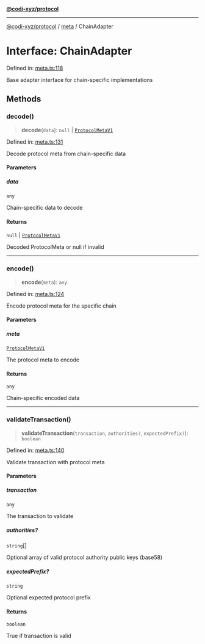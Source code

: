 [**@codi-xyz/protocol**](../../README.md)

***

[@codi-xyz/protocol](../../modules.md) / [meta](../README.md) / ChainAdapter

# Interface: ChainAdapter

Defined in: [meta.ts:118](https://github.com/codi-xyz/protocol/blob/7dd35660b72e021f0aea9ce5abeac1856fc6b63b/src/meta.ts#L118)

Base adapter interface for chain-specific implementations

## Methods

### decode()

> **decode**(`data`): `null` \| [`ProtocolMetaV1`](ProtocolMetaV1.md)

Defined in: [meta.ts:131](https://github.com/codi-xyz/protocol/blob/7dd35660b72e021f0aea9ce5abeac1856fc6b63b/src/meta.ts#L131)

Decode protocol meta from chain-specific data

#### Parameters

##### data

`any`

Chain-specific data to decode

#### Returns

`null` \| [`ProtocolMetaV1`](ProtocolMetaV1.md)

Decoded ProtocolMeta or null if invalid

***

### encode()

> **encode**(`meta`): `any`

Defined in: [meta.ts:124](https://github.com/codi-xyz/protocol/blob/7dd35660b72e021f0aea9ce5abeac1856fc6b63b/src/meta.ts#L124)

Encode protocol meta for the specific chain

#### Parameters

##### meta

[`ProtocolMetaV1`](ProtocolMetaV1.md)

The protocol meta to encode

#### Returns

`any`

Chain-specific encoded data

***

### validateTransaction()

> **validateTransaction**(`transaction`, `authorities?`, `expectedPrefix?`): `boolean`

Defined in: [meta.ts:140](https://github.com/codi-xyz/protocol/blob/7dd35660b72e021f0aea9ce5abeac1856fc6b63b/src/meta.ts#L140)

Validate transaction with protocol meta

#### Parameters

##### transaction

`any`

The transaction to validate

##### authorities?

`string`[]

Optional array of valid protocol authority public keys (base58)

##### expectedPrefix?

`string`

Optional expected protocol prefix

#### Returns

`boolean`

True if transaction is valid
